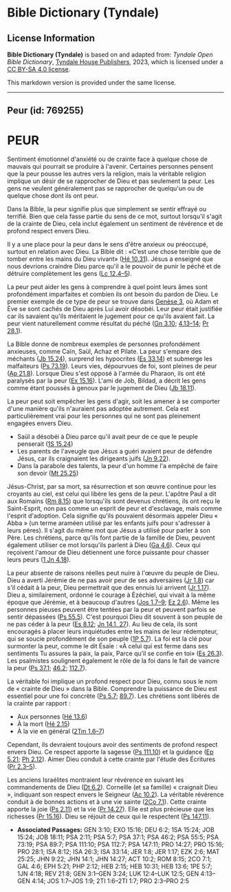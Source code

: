 # Bible Dictionary (Tyndale)

## License Information

**Bible Dictionary (Tyndale)** is based on and adapted from: _Tyndale Open Bible Dictionary_, [Tyndale House Publishers](https://tyndaleopenresources.com/), 2023, which is licensed under a [CC BY-SA 4.0 license](https://creativecommons.org/licenses/by-sa/4.0/legalcode.en).

This markdown version is provided under the same license.



--------------------------------

## Peur (id: 769255)

PEUR
====

Sentiment émotionnel d'anxiété ou de crainte face à quelque chose de mauvais qui pourrait se produire à l'avenir. Certaines personnes pensent que la peur pousse les autres vers la religion, mais la véritable religion implique un désir de se rapprocher de Dieu et pas seulement la peur. Les gens ne veulent généralement pas se rapprocher de quelqu'un ou de quelque chose dont ils ont peur.

Dans la Bible, la peur signifie plus que simplement se sentir effrayé ou terrifié. Bien que cela fasse partie du sens de ce mot, surtout lorsqu'il s'agit de la crainte de Dieu, cela inclut également un sentiment de révérence et de profond respect envers Dieu.

Il y a une place pour la peur dans le sens d'être anxieux ou préoccupé, surtout en relation avec Dieu. La Bible dit : «C’est une chose terrible que de tomber entre les mains du Dieu vivant» ([Hé 10\.31](https://ref.ly/Heb10:31)). Jésus a enseigné que nous devrions craindre Dieu parce qu'il a le pouvoir de punir le péché et de détruire complètement les gens ([Lc 12\.4–5](https://ref.ly/Luke12:4-Luke12:5)).

La peur peut aider les gens à comprendre à quel point leurs âmes sont profondément imparfaites et combien ils ont besoin du pardon de Dieu. Le premier exemple de ce type de peur se trouve dans [Genèse 3](https://ref.ly/Gen3:1-Gen3:24), où Adam et Ève se sont cachés de Dieu après Lui avoir désobéi. Leur peur était justifiée car ils savaient qu'ils méritaient le jugement pour ce qu'ils avaient fait. La peur vient naturellement comme résultat du péché ([Gn 3\.10](https://ref.ly/Gen3:10); [4\.13–14](https://ref.ly/Gen4:13-Gen4:14); [Pr 28\.1](https://ref.ly/Prov28:1)).

La Bible donne de nombreux exemples de personnes profondément anxieuses, comme Caïn, Saül, Achaz et Pilate. La peur s'empare des méchants ([Jb 15\.24](https://ref.ly/Job15:24)), surprend les hypocrites ([Es 33\.14](https://ref.ly/Isa33:14)) et submerge les malfaiteurs ([Ps 73\.19](https://ref.ly/Ps73:19)). Leurs vies, dépourvues de foi, sont pleines de peur ([Ap 21\.8](https://ref.ly/Rev21:8)). Lorsque Dieu s'est opposé à l'armée du Pharaon, ils ont été paralysés par la peur ([Ex 15\.16](https://ref.ly/Exod15:16)). L'ami de Job, Bildad, a décrit les gens comme étant poussés à genoux par le jugement de Dieu ([Jb 18\.11](https://ref.ly/Job18:11)).

La peur peut soit empêcher les gens d'agir, soit les amener à se comporter d'une manière qu'ils n'auraient pas adoptée autrement. Cela est particulièrement vrai pour les personnes qui ne sont pas pleinement engagées envers Dieu.

* Saül a désobéi à Dieu parce qu'il avait peur de ce que le peuple penserait ([1S 15\.24](https://ref.ly/1Sam15:24))
* Les parents de l'aveugle que Jésus a guéri avaient peur de défendre Jésus, car ils craignaient les dirigeants juifs ([Jn 9\.22](https://ref.ly/John9:22)).
* Dans la parabole des talents, la peur d'un homme l'a empêché de faire son devoir ([Mt 25\.25](https://ref.ly/Matt25:25))

Jésus\-Christ, par sa mort, sa résurrection et son œuvre continue pour les croyants au ciel, est celui qui libère les gens de la peur. L'apôtre Paul a dit aux Romains ([Rm 8\.15](https://ref.ly/Rom8:15)) que lorsqu'ils sont devenus chrétiens, ils ont reçu le Saint\-Esprit, non pas comme un esprit de peur et d'esclavage, mais comme l'esprit d'adoption. Cela signifie qu'ils pouvaient désormais appeler Dieu « Abba » (un terme araméen utilisé par les enfants juifs pour s'adresser à leurs pères). Il s'agit du même mot que Jésus a utilisé pour parler à son Père. Les chrétiens, parce qu'ils font partie de la famille de Dieu, peuvent également utiliser ce mot lorsqu'ils parlent à Dieu ([Ga 4\.6](https://ref.ly/Gal4:6)). Ceux qui reçoivent l'amour de Dieu détiennent une force puissante pour chasser leurs peurs ([1 Jn 4\.18](https://ref.ly/1John4:18)).

La peur absente de raisons réelles peut nuire à l'œuvre du peuple de Dieu. Dieu a averti Jérémie de ne pas avoir peur de ses adversaires ([Jr 1\.8](https://ref.ly/Jer1:8)) car s'il cédait à la peur, Dieu permettrait que des ennuis lui arrivent ([Jr 1\.17](https://ref.ly/Jer1:17)). Dieu a, similairement, ordonné le courage à Ézéchiel, qui vivait à la même époque que Jérémie, et à beaucoup d'autres ([Jos 1\.7–9](https://ref.ly/Josh1:7-Josh1:9); [Ez 2\.6](https://ref.ly/Ezek2:6)). Même les personnes pieuses peuvent être tentées par la peur et peuvent parfois se sentir dépassées ([Ps 55\.5](https://ref.ly/Ps55:5)). C'est pourquoi Dieu dit souvent à son peuple de ne pas céder à la peur ([Es 8\.12](https://ref.ly/Isa8:12); [Jn 14\.1, 27](https://ref.ly/John14:1)). Au lieu de cela, ils sont encouragés à placer leurs inquiétudes entre les mains de leur rédempteur, qui se soucie profondément de son peuple ([1P 5\.7](https://ref.ly/1Pet5:7)). La foi est la clé pour surmonter la peur, comme le dit Ésaïe : «À celui qui est ferme dans ses sentiments Tu assures la paix, la paix, Parce qu’il se confie en toi» ([Es 26\.3](https://ref.ly/Isa26:3)). Les psalmistes soulignent également le rôle de la foi dans le fait de vaincre la peur ([Ps 37\.1](https://ref.ly/Ps37:1); [46\.2](https://ref.ly/Ps46:2); [112\.7](https://ref.ly/Ps112:7)).

La véritable foi implique un profond respect pour Dieu, connu sous le nom de « crainte de Dieu » dans la Bible. Comprendre la puissance de Dieu est essentiel pour une foi concrète ([Ps 5\.7](https://ref.ly/Ps5:7); [89\.7](https://ref.ly/Ps89:7)). Les chrétiens sont libérés de la crainte par rapport :

* Aux personnes ([Hé 13\.6](https://ref.ly/Heb13:6))
* À la mort ([Hé 2\.15](https://ref.ly/Heb2:15))
* À la vie en général ([2Tm 1\.6–7](https://ref.ly/2Tim1:6-2Tim1:7))

Cependant, ils devraient toujours avoir des sentiments de profond respect envers Dieu. Ce respect apporte la sagesse ([Ps 111\.10](https://ref.ly/Ps111:10)) et la guidance ([Ep 5\.21](https://ref.ly/Eph5:21); [Ph 2\.12](https://ref.ly/Phil2:12)). Aimer Dieu conduit à cette crainte par l'étude des Écritures ([Pr 2\.3–5](https://ref.ly/Prov2:3-Prov2:5)).

Les anciens Israélites montraient leur révérence en suivant les commandements de Dieu ([Dt 6\.2](https://ref.ly/Deut6:2)). Corneille (et sa famille) « craignait Dieu », indiquant son respect envers le Seigneur ([Ac 10\.2](https://ref.ly/Acts10:2)). La véritable révérence conduit à de bonnes actions et à une vie sainte ([2Co 7\.1](https://ref.ly/2Cor7:1)). Cette crainte apporte la joie ([Ps 2\.11](https://ref.ly/Ps2:11)) et la vie ([Pr 14\.27](https://ref.ly/Prov14:27)). Elle est plus précieuse que les richesses ([Pr 15\.16](https://ref.ly/Prov15:16)). Dieu se réjouit de ceux qui le respectent ([Ps 147\.11](https://ref.ly/Ps147:11)).

* **Associated Passages:** GEN 3:10; EXO 15:16; DEU 6:2; 1SA 15:24; JOB 15:24; JOB 18:11; PSA 2:11; PSA 5:7; PSA 37:1; PSA 46:2; PSA 55:5; PSA 73:19; PSA 89:7; PSA 111:10; PSA 112:7; PSA 147:11; PRO 14:27; PRO 15:16; PRO 28:1; ISA 8:12; ISA 26:3; ISA 33:14; JER 1:8; JER 1:17; EZK 2:6; MAT 25:25; JHN 9:22; JHN 14:1; JHN 14:27; ACT 10:2; ROM 8:15; 2CO 7:1; GAL 4:6; EPH 5:21; PHP 2:12; HEB 2:15; HEB 10:31; HEB 13:6; 1PE 5:7; 1JN 4:18; REV 21:8; GEN 3:1–GEN 3:24; LUK 12:4–LUK 12:5; GEN 4:13–GEN 4:14; JOS 1:7–JOS 1:9; 2TI 1:6–2TI 1:7; PRO 2:3–PRO 2:5

